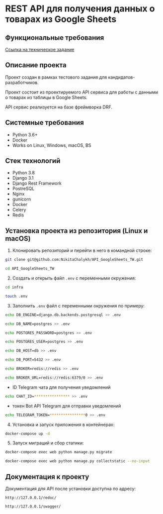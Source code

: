 REST API для получения данных о товарах из Google Sheets
=====

Функциональные требования
----------
[Ссылка на техническое задание](https://kanalservis.notion.site/kanalservis/Python-82f517c516d041b8aca227f0a44ed1f1)

Описание проекта
----------

Проект создан в рамках тестового задания для кандидатов-разработчиков. 

Проект состоит из проектируемого API сервиса для работы с данными о товарах из таблицы в Google Sheets.

API сервис реализуется на базе фреймворка DRF.

Системные требования
----------
* Python 3.6+
* Docker
* Works on Linux, Windows, macOS, BS

Стек технологий
----------
* Python 3.8
* Django 3.1
* Django Rest Framework
* PostreSQL
* Nginx
* gunicorn
* Docker
* Celery
* Redis

Установка проекта из репозитория (Linux и macOS)
----------
1. Клонировать репозиторий и перейти в него в командной строке:
```bash 
git clone git@github.com:NikitaChalykh/API_GoogleSheets_TW.git

cd API_GoogleSheets_TW
```

2. Cоздать и открыть файл ```.env``` с переменными окружения:
```bash 
cd infra

touch .env
```

3. Заполнить ```.env``` файл с переменными окружения по примеру:
```bash 
echo DB_ENGINE=django.db.backends.postgresql >> .env

echo DB_NAME=postgres >> .env

echo POSTGRES_PASSWORD=postgres >> .env

echo POSTGRES_USER=postgres >> .env

echo DB_HOST=db >> .env

echo DB_PORT=5432 >> .env

echo BROKER=redis://redis >> .env

echo BROKER_URL=redis://redis:6379/0 >> .env
```
* ID Telegram чата для получения уведомлений
```bash
echo CHAT_ID=**************** >> .env
```
* токен Bot API Telegram для отправки уведомлений
```bash
echo TELEGRAM_TOKEN=****************0 >> .env
```

4. Установка и запуск приложения в контейнерах:
```bash 
docker-compose up -d
```

5. Запуск миграций и сбор статики:
```bash 
docker-compose exec web python manage.py migrate

docker-compose exec web python manage.py collectstatic --no-input  
```
Документация к проекту
----------
Документация для API после установки доступна по адресу:

```http://127.0.0.1/redoc/```

```http://127.0.0.1/swagger/```
